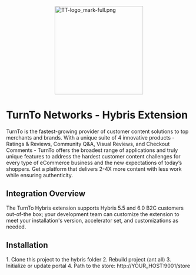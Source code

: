 <img src="https://cdn.frontify.com/api/screen/thumbnail/r0srTtQ-2fgwCQ3g3YoFfE0R1Be-HlxHpphOY_mDJUEgiiJWD-toZnU1wBjTkk_rix3z6Jq6IsgrMrnY1iXmtg/370" alt="TT-logo_mark-full.png" width="240" style="display:block;margin-left:auto;margin-right:auto;">

<h1>TurnTo Networks - Hybris Extension</h1>

TurnTo is the fastest-growing provider of customer content solutions to top merchants and brands.  With a unique suite of 4 innovative products - Ratings & Reviews, Community Q&A, Visual Reviews, and Checkout Comments - TurnTo offers the broadest range of applications and truly unique features to address the hardest customer content challenges for every type of eCommerce business and the new expectations of today’s shoppers. Get a platform that delivers 2-4X more content with less work while ensuring authenticity.

<h2>Integration Overview</h2>

The TurnTo Hybris extension supports Hybris 5.5 and 6.0 B2C customers out-of-the box; your development team can customize the extension to meet your installation's version, accelerator set, and customizations as needed.</li>

<h2>Installation</h2>
1. Clone this project to the hybris folder
2. Rebuild project (ant all)
3. Initialize or update portal
4. Path to the store: http://YOUR_HOST:9001/store 
